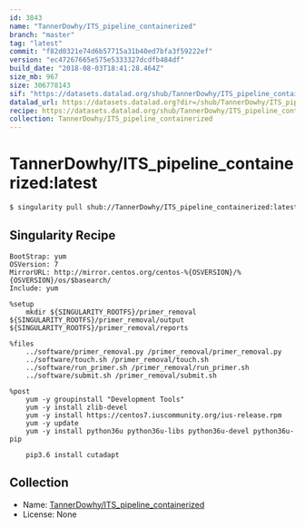 ```yaml
---
id: 3843
name: "TannerDowhy/ITS_pipeline_containerized"
branch: "master"
tag: "latest"
commit: "f82d0321e74d6b57715a31b40ed7bfa3f59222ef"
version: "ec47267665e575e5333327dcdfb484df"
build_date: "2018-08-03T18:41:28.464Z"
size_mb: 967
size: 306778143
sif: "https://datasets.datalad.org/shub/TannerDowhy/ITS_pipeline_containerized/latest/2018-08-03-f82d0321-ec472676/ec47267665e575e5333327dcdfb484df.simg"
datalad_url: https://datasets.datalad.org?dir=/shub/TannerDowhy/ITS_pipeline_containerized/latest/2018-08-03-f82d0321-ec472676/
recipe: https://datasets.datalad.org/shub/TannerDowhy/ITS_pipeline_containerized/latest/2018-08-03-f82d0321-ec472676/Singularity
collection: TannerDowhy/ITS_pipeline_containerized
---
```


# TannerDowhy/ITS_pipeline_containerized:latest

```bash
$ singularity pull shub://TannerDowhy/ITS_pipeline_containerized:latest
```

## Singularity Recipe

```singularity
BootStrap: yum
OSVersion: 7
MirrorURL: http://mirror.centos.org/centos-%{OSVERSION}/%{OSVERSION}/os/$basearch/
Include: yum

%setup
    mkdir ${SINGULARITY_ROOTFS}/primer_removal ${SINGULARITY_ROOTFS}/primer_removal/output ${SINGULARITY_ROOTFS}/primer_removal/reports

%files
    ../software/primer_removal.py /primer_removal/primer_removal.py
    ../software/touch.sh /primer_removal/touch.sh
    ../software/run_primer.sh /primer_removal/run_primer.sh
    ../software/submit.sh /primer_removal/submit.sh

%post
    yum -y groupinstall "Development Tools"
    yum -y install zlib-devel
    yum -y install https://centos7.iuscommunity.org/ius-release.rpm
    yum -y update
    yum -y install python36u python36u-libs python36u-devel python36u-pip

    pip3.6 install cutadapt
```

## Collection

 - Name: [TannerDowhy/ITS_pipeline_containerized](https://github.com/TannerDowhy/ITS_pipeline_containerized)
 - License: None

